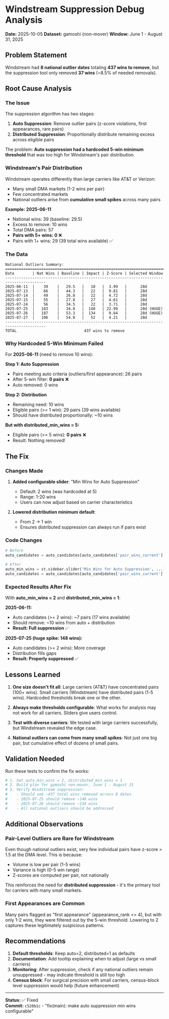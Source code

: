 # Windstream Suppression Debug Analysis
**Date:** 2025-10-05
**Dataset:** gamoshi (non-mover)
**Window:** June 1 - August 31, 2025

## Problem Statement

Windstream had **8 national outlier dates** totaling **437 wins to remove**, but the suppression tool only removed **37 wins** (~8.5% of needed removals).

## Root Cause Analysis

### The Issue
The suppression algorithm has two stages:
1. **Auto Suppression**: Remove outlier pairs (z-score violations, first appearances, rare pairs)
2. **Distributed Suppression**: Proportionally distribute remaining excess across eligible pairs

The problem: **Auto suppression had a hardcoded 5-win minimum threshold** that was too high for Windstream's pair distribution.

### Windstream's Pair Distribution

Windstream operates differently than large carriers like AT&T or Verizon:
- Many small DMA markets (1-2 wins per pair)
- Few concentrated markets
- National outliers arise from **cumulative small spikes** across many pairs

**Example: 2025-06-11**
- National wins: 39 (baseline: 29.5)
- Excess to remove: 10 wins
- Total DMA pairs: 57
- **Pairs with 5+ wins: 0** ❌
- Pairs with 1+ wins: 29 (39 total wins available) ✅

### The Data

```
National Outliers Summary:
========================================================================================
Date        | Nat Wins | Baseline | Impact | Z-Score | Selected Window
----------------------------------------------------------------------------------------
2025-06-11  |    39    |   29.5   |   10   |  3.99   |      28d
2025-07-13  |    66    |   44.3   |   22   |  9.81   |      28d
2025-07-14  |    49    |   26.8   |   22   |  4.72   |      28d
2025-07-15  |    55    |   27.8   |   27   |  4.61   |      28d
2025-07-24  |    56    |   34.5   |   22   |  3.71   |      28d
2025-07-25  |   183    |   34.8   |  148   | 22.99   |      28d (HUGE)
2025-07-26  |   187    |   53.3   |  134   |  9.84   |      28d (HUGE)
2025-07-27  |   106    |   54.0   |   52   |  4.21   |      28d
----------------------------------------------------------------------------------------
TOTAL                              437 wins to remove
```

### Why Hardcoded 5-Win Minimum Failed

For **2025-06-11** (need to remove 10 wins):

**Step 1: Auto Suppression**
- Pairs meeting auto criteria (outliers/first appearance): 26 pairs
- After 5-win filter: **0 pairs** ❌
- Auto removed: 0 wins

**Step 2: Distribution**
- Remaining need: 10 wins
- Eligible pairs (>= 1 win): 29 pairs (39 wins available)
- Should have distributed proportionally: ~10 wins

**But with distributed_min_wins = 5:**
- Eligible pairs (>= 5 wins): **0 pairs** ❌
- Result: Nothing removed!

## The Fix

### Changes Made

1. **Added configurable slider**: "Min Wins for Auto Suppression"
   - Default: 2 wins (was hardcoded at 5)
   - Range: 1-20 wins
   - Users can now adjust based on carrier characteristics

2. **Lowered distribution minimum default**: 
   - From 2 → 1 win
   - Ensures distributed suppression can always run if pairs exist

### Code Changes

```python
# Before
auto_candidates = auto_candidates[auto_candidates['pair_wins_current'] >= 5]  # Hardcoded!

# After  
auto_min_wins = st.sidebar.slider('Min Wins for Auto Suppression', ...)  # Configurable
auto_candidates = auto_candidates[auto_candidates['pair_wins_current'] >= auto_min_wins]
```

### Expected Results After Fix

With **auto_min_wins = 2** and **distributed_min_wins = 1**:

**2025-06-11:**
- Auto candidates (>= 2 wins): ~7 pairs (17 wins available)
- Should remove: ~10 wins from auto + distribution
- **Result: Full suppression** ✅

**2025-07-25 (huge spike: 148 wins):**
- Auto candidates (>= 2 wins): More coverage
- Distribution fills gaps
- **Result: Properly suppressed** ✅

## Lessons Learned

1. **One size doesn't fit all**: Large carriers (AT&T) have concentrated pairs (100+ wins). Small carriers (Windstream) have distributed pairs (1-5 wins). Hardcoded thresholds break one or the other.

2. **Always make thresholds configurable**: What works for analysis may not work for all carriers. Sliders give users control.

3. **Test with diverse carriers**: We tested with large carriers successfully, but Windstream revealed the edge case.

4. **National outliers can come from many small spikes**: Not just one big pair, but cumulative effect of dozens of small pairs.

## Validation Needed

Run these tests to confirm the fix works:

```bash
# 1. Set auto_min_wins = 2, distributed_min_wins = 1
# 2. Build plan for gamoshi non-mover, June 1 - August 31
# 3. Verify Windstream suppression:
#    - Should see ~437 total wins removed across 8 dates
#    - 2025-07-25 should remove ~148 wins
#    - 2025-07-26 should remove ~134 wins
#    - All national outliers should be addressed
```

## Additional Observations

### Pair-Level Outliers are Rare for Windstream

Even though national outliers exist, very few individual pairs have z-score > 1.5 at the DMA level. This is because:
- Volume is low per pair (1-5 wins)
- Variance is high (0-5 win range)
- Z-scores are computed per pair, not nationally

This reinforces the need for **distributed suppression** - it's the primary tool for carriers with many small markets.

### First Appearances are Common

Many pairs flagged as "first appearance" (appearance_rank <= 4), but with only 1-2 wins, they were filtered out by the 5-win threshold. Lowering to 2 captures these legitimately suspicious patterns.

## Recommendations

1. **Default thresholds**: Keep auto=2, distributed=1 as defaults
2. **Documentation**: Add tooltip explaining when to adjust (large vs small carriers)
3. **Monitoring**: After suppression, check if any national outliers remain unsuppressed - may indicate threshold is still too high
4. **Census block**: For surgical precision with small carriers, census-block level suppression would help (future enhancement)

---

**Status:** ✅ Fixed  
**Commit:** `c520b1c` - "fix(main): make auto suppression min wins configurable"
